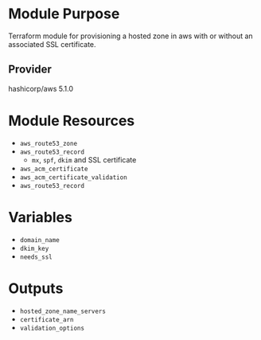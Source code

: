 # Module Purpose
Terraform module for provisioning a hosted zone in aws with or without an associated SSL certificate.

## Provider
hashicorp/aws 5.1.0

# Module Resources
- `aws_route53_zone`
- `aws_route53_record`
  - `mx`, `spf`, `dkim` and SSL certificate
- `aws_acm_certificate`
- `aws_acm_certificate_validation`
- `aws_route53_record`

# Variables
- `domain_name`
- `dkim_key`
- `needs_ssl`

# Outputs
- `hosted_zone_name_servers`
- `certificate_arn`
- `validation_options`